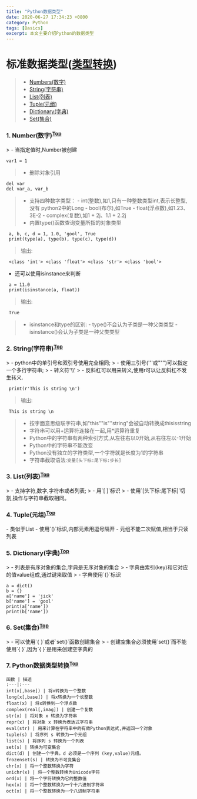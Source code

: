 ```yaml
---
title: "Python数据类型"
date: 2020-06-27 17:34:23 +0800
category: Python
tags: [Basics]
excerpt: 本文主要介绍Python的数据类型
---
```


# 标准数据类型([类型转换](#TypeChange))
 > - [Numbers(数字)](#Number) 
 > - [String(字符串)](#String)
 > - [List(列表)](#List)
 > - [Tuple(元组)](#Tuple)
 > - [Dictionary(字典)](#Dictionary)
 > - [Set(集合)](#Set)

 

<h3 id='Number'>1. Number(数字)<sup><a href="#Top">Top</a></sup></h3>
 > - 当指定值时,Number被创建

    var1 = 1
 > - 删除对象引用

    del var
    del var_a, var_b
 > - 支持四种数字类型：
	 - int(整数),如1,只有一种整数类型int,表示长整型,没有			python2中的Long
	 - bool(布尔),如True
	 - float(浮点数),如1.23、3E-2
	 - complex(复数),如1 + 2j、1.1 + 2.2j
 > - 内置type()函数查询变量所指的对象类型

```
 a, b, c, d = 1, 1.0, 'gool', True
 print(type(a), type(b), type(c), type(d))
```
 > 输出:  

```
 <class 'int'> <class 'float'> <class 'str'> <class 'bool'>
```
 - 还可以使用isinstance来判断

```
 a = 11.0
 print(isinstance(a, float))
```
 > 输出:

```
 True
```

 > - isinstance和type的区别:
	- type()不会认为子类是一种父类类型
	- isinstance()会认为子类是一种父类类型

<h3 id="String">2. String(字符串)<sup><a href="#Top">Top</a></sup></h3>
 > - python中的单引号和双引号使用完全相同;
 > - 使用三引号('''或""")可以指定一个多行字符串;
 > - 转义符'\\'
 > - 反斜杠可以用来转义,使用r可以让反斜杠不发生转义.

```
 print(r'This is string \n')
```

 > 输出:

```
 This is string \n
```

 > - 按字面意思级联字符串,如"this""is""string"会被自动转换成thisisstring
 > - 字符串可以用+运算符连接在一起,用*运算符重复
 > - Python中的字符串有两种索引方式,从左往右以0开始,从右往左以-1开始
 > - Python中的字符串不能改变
 > - Python没有独立的字符类型,一个字符就是长度为1的字符串
 > - 字符串截取语法:`变量[头下标:尾下标:步长]`

<h3 id="List">3. List(列表)<sup><a href="#Top">Top</a></sup></h3>
 > - 支持字符,数字,字符串或者列表;
 > - 用`[ ]`标识
 > - 使用`[头下标:尾下标]`切割,操作与字符串截取相同。

<h3 id="Tuple">4. Tuple(元组)<sup><a href="#Top">Top</a></sup></h3>
    - 类似于List
    - 使用`()`标识,内部元素用逗号隔开
    - 元组不能二次赋值,相当于只读列表
<h3 id="Dictionary">5. Dictionary(字典)<sup><a href="#Top">Top</a></sup></h3>
 > - 列表是有序对象的集合,字典是无序对象的集合
 > - 字典由索引(key)和它对应的值value组成,通过键来取值
 > - 字典使用`{}`标识

    a = dict()
    b = {}
    a['name'] = 'jick'
    b['name'] = 'gool'
    print(a['name'])
    print(b['name'])

<h3 id="Set">6. Set(集合)<sup><a href="#Top">Top</a></sup></h3>
 > - 可以使用`{ }`或者`set()`函数创建集合
 > - 创建空集合必须使用`set()`而不能使用`{ }`,因为`{ }`是用来创建空字典的

<h3 id="TypeChange">7. Python数据类型转换<sup><a href="#Top">Top</a></sup></h3>

    函数 | 描述
    :---|:---
    int(x[,base]) | 将x转换为一个整数
    long(x[,base]) | 将x转换为一个长整数
    float(x) | 将x转换到一个浮点数
    complex(real[,imag]) | 创建一个复数
    str(x) | 将对象 x 转换为字符串
    repr(x) | 将对象 x 转换为表达式字符串
    eval(str) | 用来计算在字符串中的有效Python表达式,并返回一个对象
    tuple(s) | 将序列 s 转换为一个元组
    list(s) | 将序列 s 转换为一个列表
    set(s) | 转换为可变集合
    dict(d) | 创建一个字典。d 必须是一个序列 (key,value)元组。
    frozenset(s) | 转换为不可变集合
    chr(x) | 将一个整数转换为字符
    unichr(x) | 将一个整数转换为Unicode字符
    ord(x) | 将一个字符转换为它的整数值
    hex(x) | 将一个整数转换为一个十六进制字符串
    oct(x) | 将一个整数转换为一个八进制字符串

